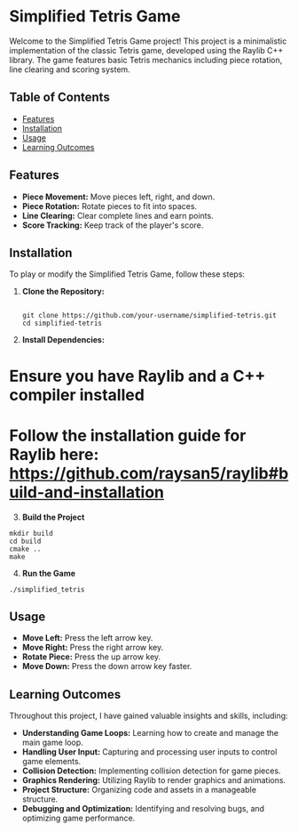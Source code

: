 # Simplified Tetris Game

Welcome to the Simplified Tetris Game project! This project is a minimalistic implementation of the classic Tetris game, developed using the Raylib C++ library. The game features basic Tetris mechanics including piece rotation, line clearing and scoring system.

## Table of Contents
- [Features](#features)
- [Installation](#installation)
- [Usage](#usage)
- [Learning Outcomes](#learning-outcomes)

## Features

- **Piece Movement:** Move pieces left, right, and down.
- **Piece Rotation:** Rotate pieces to fit into spaces.
- **Line Clearing:** Clear complete lines and earn points.
- **Score Tracking:** Keep track of the player's score.

## Installation

To play or modify the Simplified Tetris Game, follow these steps:

1. **Clone the Repository:**
   ```

   git clone https://github.com/your-username/simplified-tetris.git
   cd simplified-tetris

   ```

2. **Install Dependencies:**

# Ensure you have Raylib and a C++ compiler installed
# Follow the installation guide for Raylib here: https://github.com/raysan5/raylib#build-and-installation

3. **Build the Project**

```
mkdir build
cd build
cmake ..
make
```

4. **Run the Game**
```
./simplified_tetris
```

## Usage

- **Move Left:** Press the left arrow key.
- **Move Right:** Press the right arrow key.
- **Rotate Piece:** Press the up arrow key.
- **Move Down:** Press the down arrow key faster.

## Learning Outcomes

Throughout this project, I have gained valuable insights and skills, including:

- **Understanding Game Loops:** Learning how to create and manage the main game loop.
- **Handling User Input:** Capturing and processing user inputs to control game elements.
- **Collision Detection:** Implementing collision detection for game pieces.
- **Graphics Rendering:** Utilizing Raylib to render graphics and animations.
- **Project Structure:** Organizing code and assets in a manageable structure.
- **Debugging and Optimization:** Identifying and resolving bugs, and optimizing game performance.
